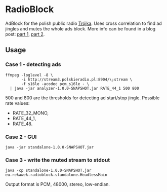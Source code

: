 # RadioBlock

AdBlock for the polish public radio [Trójka](http://www.polskieradio.pl/9,Trojka). Uses cross correlation to find ad jingles and mutes the whole ads block. More info can be found in a blog post: [part 1](http://blog.rekawek.eu/2016/02/24/radio-adblock/), [part 2](http://blog.rekawek.eu/2016/02/27/radio-adblock-2/).

## Usage

### Case 1 - detecting ads

    ffmpeg -loglevel -8 \
           -i http://stream3.polskieradio.pl:8904/\;stream \
           -f s16le -acodec pcm_s16le - \
      | java -jar analyzer-1.0.0-SNAPSHOT.jar RATE_44_1 500 800

500 and 800 are the thresholds for detecting ad start/stop jingle. Possible rate values:

* RATE_32_MONO,
* RATE_44_1,
* RATE_48.

### Case 2 - GUI

    java -jar standalone-1.0.0-SNAPSHOT.jar

### Case 3 - write the muted stream to stdout

    java -cp standalone-1.0.0-SNAPSHOT.jar eu.rekawek.radioblock.standalone.HeadlessMain
    
Output format is PCM, 48000, stereo, low-endian.